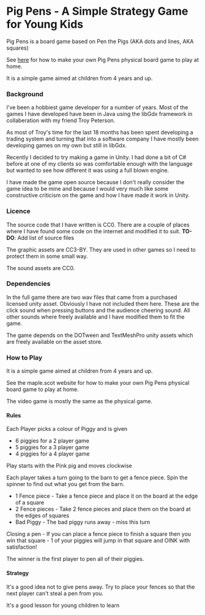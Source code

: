 # Pig Pens - A Simple Strategy Game for Young Kids

Pig Pens is a board game based on Pen the Pigs (AKA dots and lines, AKA squares)

See <a href="http://maple.scot/index.php/our-games/18-pig-pens">here</a> for how to make your own Pig Pens physical board game to play at home.

It is a simple game aimed at children from 4 years and up.

### Background

I've been a hobbiest game developer for a number of years.
Most of the games I have developed have been in Java using the libGdx framework in collaberation with my friend Troy Peterson.

As most of Troy's time for the last 18 months has been spent developing a trading system and turning that into a software company I have mostly been developing games on my own but still in libGdx.

Recently I decided to try making a game in Unity. I had done a bit of C# before at one of my clients so was comfortable enough with the language but wanted to see how different it was using a full blown engine.

I have made the game open source because I don't really consider the game idea to be mine and because I would very much like some constructive criticism on the game and how I have made it work in Unity.

### Licence

The source code that I have written is CC0.
There are a couple of places where I have found some code on the internet and modified it to suit.
**TO-DO**: Add list of source files

The graphic assets are CC3-BY. They are used in other games so I need to protect them in some small way.

The sound assets are CC0.

### Dependencies

In the full game there are two wav files that came from a purchased licensed unity asset. Obviously I have not included them here.
These are the click sound when pressing buttons and the audience cheering sound. All other sounds where freely available and I have modified them to fit the game.

The game depends on the DOTween and TextMeshPro unity assets which are freely available on the asset store.


### How to Play

It is a simple game aimed at children from 4 years and up.

See the maple.scot website for how to make your own Pig Pens physical board game to play at home.

The video game is mostly the same as the physical game.

#### Rules
Each Player picks a colour of Piggy and is given

* 6 piggies for a 2 player game
* 5 piggies for a 3 player game
* 4 piggies for a 4 player game

Play starts with the Pink pig and moves clockwise

Each player takes a turn going to the barn to get a fence piece. Spin the spinner to find out what you get from the barn.

* 1 Fence piece - Take a fence piece and place it on the board at the edge of a square
* 2 Fence pieces - Take 2 fence pieces and place them on the board at the edges of squares
* Bad Piggy - The bad piggy runs away - miss this turn

Closing a pen - If you can place a fence piece to finish a square then you win that square - 1 of your piggies will jump in that square and OINK with satisfaction!

The winner is the first player to pen all of their piggies.
 

#### Strategy
It's a good idea not to give pens away. Try to place your fences so that the next player can't steal a pen from you.

It's a good lesson for young children to learn


